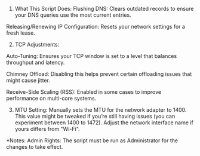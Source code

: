 1. What This Script Does:
Flushing DNS:
Clears outdated records to ensure your DNS queries use the most current entries.

Releasing/Renewing IP Configuration:
Resets your network settings for a fresh lease.

2. TCP Adjustments:

Auto-Tuning: Ensures your TCP window is set to a level that balances throughput and latency.

Chimney Offload: Disabling this helps prevent certain offloading issues that might cause jitter.

Receive-Side Scaling (RSS): Enabled in some cases to improve performance on multi-core systems.

3. MTU Setting:
Manually sets the MTU for the network adapter to 1400. This value might be tweaked if you’re still having issues (you can experiment between 1400 to 1472). Adjust the network interface name if yours differs from "Wi-Fi".

*Notes:
Admin Rights:
The script must be run as Administrator for the changes to take effect.

